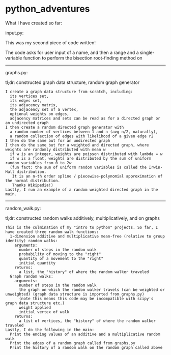 # python_adventures

What I have created so far:



input.py:
 
  This was my second piece of code written!
  
  The code asks for user input of a name, and then a range and a single-variable function to perform the bisection root-finding method on

-----------------------------

graphs.py:
  
  tl;dr: constructed graph data structure, random graph generator

    I create a graph data structure from scratch, including:
      its vertices set, 
      its edges set, 
      its adjacency matrix,
      the adjacency set of a vertex,
      optional weights on edges,
      adjacency matrices and sets can be read as for a directed graph or an undirected graph
    I then create a random directed graph generator with 
      a random number of vertices between 1 and n (avg n/2, naturally), 
      a random collection of edges with likelihood of a given edge r2
    I then do the same but for an undirected graph
    I then do the same but for a weighted and directed graph, where weights are randomly distributed with mean w
      if w is an integer, weights are poisson distributed with lambda = w
      if w is a float, weights are distributed by the sum of uniform random variables from 0 to 2w
      (fun fact: the sum of uniform random variables is called the Irwin-Hall distribution. 
       It is an n-th order spline / piecewise-polynomial approximation of the normal distribution.
       Thanks Wikipedia!)
    Lastly, I run an example of a random weighted directed graph in the main.
 
-----------------------------

random_walk.py:
  
  tl;dr: constructed random walks additively, multiplicatively, and on graphs
    
    This is the culmination of my "intro to python" projects. So far, I have created three random walk functions:
      1-dimension additive and multiplicative mean-free (relative to group identity) random walks: 
        arguments: 
          number of steps in the random walk
          probability of moving to the "right"
          quantity of a movement to the "right"
          initial quantity
        returns:
          a list, the "history" of where the random walker traveled
      Graph random walks:
        arguments:
          number of steps in the random walk
          the graph on which the random walker travels (can be weighted or unweighted) (graph data structure is imported from graphs.py)
          (note this means this code may be incompatible with scipy's graph data structure etc.)
          weight applied
          initial vertex of walk
        returns:
          a list of vertices, the "history" of where the random walker traveled 
    Lastly, I do the following in the main:
      Print the ending values of an additive and a multiplicative random walk
      Print the edges of a random graph called from graphs.py
      Print the history of a random walk on the random graph called above
        
        
   
  
